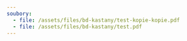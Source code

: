 ```yaml
---
soubory:
  - file: /assets/files/bd-kastany/test-kopie-kopie.pdf
  - file: /assets/files/bd-kastany/test.pdf
---
```

